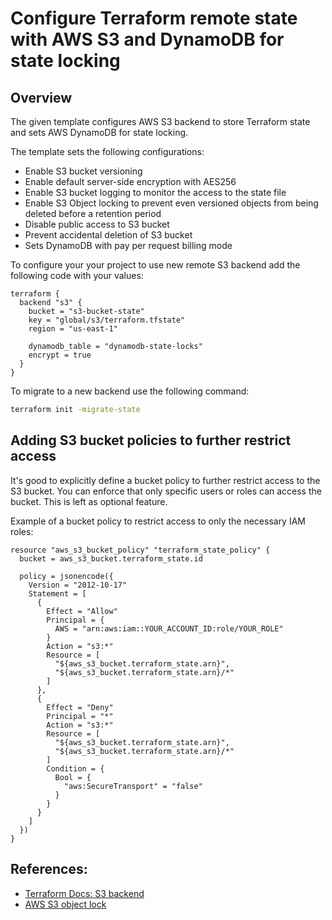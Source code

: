 # Configure Terraform remote state with AWS S3 and DynamoDB for state locking

## Overview

The given template configures AWS S3 backend to store Terraform state and sets AWS DynamoDB for state locking.

The template sets the following configurations:
- Enable S3 bucket versioning
- Enable default server-side encryption with AES256
- Enable S3 bucket logging to monitor the access to the state file
- Enable S3 Object locking to prevent even versioned objects from being deleted before a retention period
- Disable public access to S3 bucket
- Prevent accidental deletion of S3 bucket
- Sets DynamoDB with pay per request billing mode

To configure your your project to use new remote S3 backend add the following code with your values:
```
terraform {
  backend "s3" {
    bucket = "s3-bucket-state"
    key = "global/s3/terraform.tfstate"
    region = "us-east-1"

    dynamodb_table = "dynamodb-state-locks"
    encrypt = true
  }
}
```

To migrate to a new backend use the following command:
```bash
terraform init -migrate-state
```

## Adding S3 bucket policies to further restrict access
It's good to explicitly define a bucket policy to further restrict access to the S3 bucket. You can enforce that only specific users or roles can access the bucket. This is left as optional feature.

Example of a bucket policy to restrict access to only the necessary IAM roles:
```
resource "aws_s3_bucket_policy" "terraform_state_policy" {
  bucket = aws_s3_bucket.terraform_state.id

  policy = jsonencode({
    Version = "2012-10-17"
    Statement = [
      {
        Effect = "Allow"
        Principal = {
          AWS = "arn:aws:iam::YOUR_ACCOUNT_ID:role/YOUR_ROLE"
        }
        Action = "s3:*"
        Resource = [
          "${aws_s3_bucket.terraform_state.arn}",
          "${aws_s3_bucket.terraform_state.arn}/*"
        ]
      },
      {
        Effect = "Deny"
        Principal = "*"
        Action = "s3:*"
        Resource = [
          "${aws_s3_bucket.terraform_state.arn}",
          "${aws_s3_bucket.terraform_state.arn}/*"
        ]
        Condition = {
          Bool = {
            "aws:SecureTransport" = "false"
          }
        }
      }
    ]
  })
}
```

## References:
- [Terraform Docs: S3 backend](https://developer.hashicorp.com/terraform/language/backend/s3)
- [AWS S3 object lock](https://docs.aws.amazon.com/AmazonS3/latest/userguide/object-lock.html)